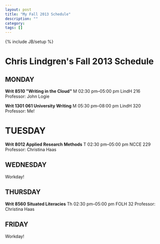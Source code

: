 ```yaml
---
layout: post
title: "My Fall 2013 Schedule"
description: ""
category: 
tags: []
---
```

{% include JB/setup %}
# Chris Lindgren's Fall 2013 Schedule

## MONDAY

**Writ 8510 "Writing in the Cloud"**
M 02:30 pm–05:00 pm LindH 216
Professor: John Logie

**Writ 1301 061 University Writing**
M 05:30 pm–08:00 pm LindH 320
Professor: Me!

# TUESDAY

**Writ 8012 Applied Research Methods**
T 02:30 pm–05:00 pm NCCE 229
Professor: Christina Haas

## WEDNESDAY

Workday!

## THURSDAY

**Writ 8560 Situated Literacies**
Th 02:30 pm–05:00 pm FOLH 32
Professor: Christina Haas

## FRIDAY

Workday!